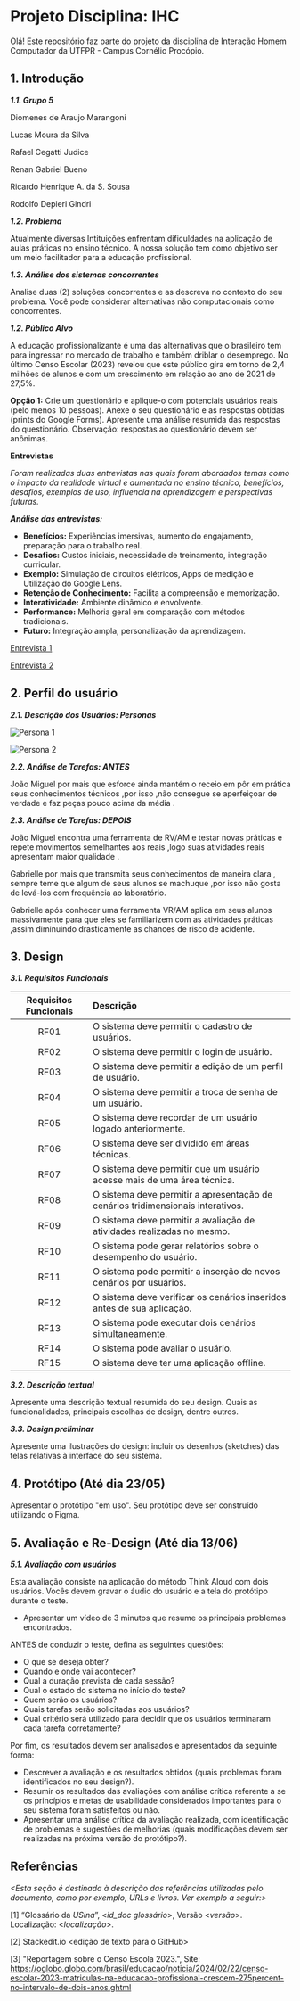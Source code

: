 
# Projeto Disciplina: IHC


Olá! Este repositório faz parte do projeto da disciplina de Interação Homem Computador da UTFPR - Campus Cornélio Procópio. 

## 1. Introdução

***1.1.  Grupo 5***

Diomenes de Araujo Marangoni

Lucas Moura da Silva

Rafael Cegatti Judice

Renan Gabriel Bueno

Ricardo Henrique A. da S. Sousa

Rodolfo Depieri Gindri

***1.2.  Problema***

Atualmente diversas Intituições enfrentam dificuldades na aplicação de aulas práticas no ensino técnico. A nossa solução tem como objetivo ser um meio facilitador para a educação profissional.

***1.3.  Análise dos sistemas concorrentes***

Analise  duas (2) soluções concorrentes e as descreva no contexto do seu problema. Você pode considerar alternativas não computacionais como concorrentes.

***1.2.  Público Alvo***

A educação profissionalizante é uma das alternativas que o brasileiro tem para ingressar no mercado de trabalho e também driblar o desemprego. No último Censo Escolar (2023) revelou que este público gira em torno de 2,4 milhões de alunos e com um crescimento em relação ao ano de 2021 de 27,5%.

**Opção 1:** Crie um questionário e aplique-o  com potenciais usuários reais  (pelo menos 10 pessoas). Anexe o seu questionário e as respostas obtidas (prints do Google Forms).  Apresente uma análise  resumida das respostas do questionário.  Observação: respostas ao questionário devem ser anônimas.

**Entrevistas**

_Foram realizadas duas entrevistas nas quais foram abordados temas como o impacto da realidade virtual e aumentada no ensino técnico, benefícios, desafios, exemplos de uso, influencia na aprendizagem e perspectivas futuras._

**_Análise das entrevistas:_**

* **Benefícios:** Experiências imersivas, aumento do engajamento, preparação para o trabalho real.
* **Desafios:** Custos iniciais, necessidade de treinamento, integração curricular.
* **Exemplo:** Simulação de circuitos elétricos, Apps de medição e Utilização do Google Lens.
* **Retenção de Conhecimento:** Facilita a compreensão e memorização.
* **Interatividade:** Ambiente dinâmico e envolvente.
* **Performance:** Melhoria geral em comparação com métodos tradicionais.
* **Futuro:** Integração ampla, personalização da aprendizagem.


[Entrevista 1](https://github.com/ricardohsousa/disciplina-ihc/blob/main/Documentos/Entrevista%201.pdf)

[Entrevista 2](https://github.com/ricardohsousa/disciplina-ihc/blob/main/Documentos/Entrevista%202.PDF)

## 2. Perfil do usuário

***2.1. Descrição dos Usuários: Personas***

![Persona 1](https://github.com/ricardohsousa/disciplina-ihc/blob/main/Documentos/Persona%201.jpg)

![Persona 2](https://github.com/ricardohsousa/disciplina-ihc/blob/main/Documentos/Persona%202.jpg)

***2.2. Análise de Tarefas: ANTES***

João Miguel por mais que esforce ainda mantém o receio em pôr em prática seus conhecimentos técnicos ,por isso ,não consegue se aperfeiçoar de verdade e faz peças pouco acima da média .

***2.3. Análise de Tarefas: DEPOIS***

João Miguel encontra uma ferramenta de RV/AM e testar novas práticas e repete movimentos semelhantes aos reais ,logo suas atividades reais apresentam maior qualidade .

Gabrielle por mais que transmita seus conhecimentos de maneira clara , sempre teme que algum de seus alunos se machuque ,por isso não gosta de levá-los com frequência ao laboratório.

Gabrielle após conhecer uma ferramenta VR/AM aplica em seus alunos massivamente para que eles se familiarizem com as atividades práticas ,assim diminuindo drasticamente as chances de risco de acidente.

## 3. Design

***3.1. Requisitos Funcionais***

| Requisitos Funcionais | Descrição |
| :---: | :--- |
| RF01 | O sistema deve permitir o cadastro de usuários. 
| RF02 | O sistema deve permitir o login de usuário. 
| RF03 | O sistema deve permitir a edição de um perfil de usuário. |
| RF04 | O sistema deve permitir a troca de senha de um usuário. |
| RF05 | O sistema deve recordar de um usuário logado anteriormente. |
| RF06 | O sistema deve ser dividido em áreas técnicas. |
| RF07 | O sistema deve permitir que um usuário acesse mais de uma área técnica. |
| RF08 | O sistema deve permitir a apresentação de cenários tridimensionais interativos.
| RF09 | O sistema deve permitir a avaliação de atividades realizadas no mesmo.
| RF10 | O sistema pode gerar relatórios sobre o desempenho do usuário.
| RF11| O sistema pode permitir a inserção de novos cenários por usuários.
| RF12 | O sistema deve verificar os cenários inseridos antes de sua aplicação.
| RF13 | O sistema pode executar dois cenários simultaneamente.
| RF14 | O sistema pode avaliar o usuário.
| RF15 | O sistema deve ter uma aplicação offline.
    
***3.2. Descrição textual***    

Apresente uma descrição textual resumida do seu design.  Quais as funcionalidades, principais escolhas de design, dentre outros. 

***3.3. Design preliminar***      

Apresente uma ilustrações do design: incluir os desenhos (sketches) das telas relativas à interface do seu sistema. 

## 4. Protótipo (Até dia 23/05)

Apresentar o protótipo "em uso". Seu protótipo deve ser construído utilizando o Figma. 

## 5. Avaliação e Re-Design (Até dia 13/06)

***5.1. Avaliação com usuários*** 

Esta avaliação consiste na aplicação do método Think  Aloud com dois usuários. Vocês devem gravar o áudio do usuário e a tela do protótipo durante o teste.

-   Apresentar um vídeo de 3 minutos que resume os principais problemas encontrados.    

ANTES de conduzir o teste, defina as seguintes questões:

-   O que se deseja obter?    
-   Quando e onde vai acontecer?    
-   Qual a duração prevista de cada sessão?    
-   Qual o estado do sistema no início do teste?    
-   Quem serão os usuários?    
-   Quais tarefas serão solicitadas aos usuários?    
-   Qual critério será utilizado para decidir que os usuários terminaram cada tarefa corretamente?    

Por fim, os resultados devem ser analisados e apresentados da seguinte forma:

-   Descrever  a avaliação e os resultados obtidos (quais problemas foram identificados no seu design?).    
-   Resumir os resultados das avaliações com análise crítica referente a se os princípios e metas de usabilidade considerados importantes para o seu sistema foram satisfeitos ou não.
- Apresentar uma análise crítica da avaliação realizada, com identificação de problemas e sugestões de melhorias (quais modificações devem ser realizadas na próxima versão do protótipo?).

## Referências

*<Esta seção é destinada à descrição das referências utilizadas pelo documento, como por exemplo, URLs e livros. Ver exemplo a seguir:>*

[1] “Glossário da _USina_”, <_id_doc glossário_>, Versão <_versão_>. Localização: <_localização_>.

[2] Stackedit.io <edição de texto para o GitHub>

[3] "Reportagem sobre o Censo Escola 2023.", Site: <https://oglobo.globo.com/brasil/educacao/noticia/2024/02/22/censo-escolar-2023-matriculas-na-educacao-profissional-crescem-275percent-no-intervalo-de-dois-anos.ghtml>